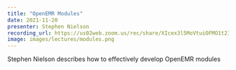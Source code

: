 ```yaml
---
title: "OpenEMR Modules"
date: 2021-11-20
presenter: Stephen Nielson
recording_url: https://us02web.zoom.us/rec/share/XIcex3l5MoVtuiOFMO1t2ITIamvy3-i2xVO1eiSkx5eOMCBPtwkZlFvB1ssX4UNe.kRsjlm39NKKDrpzJ
image: images/lectures/modules.png
---
```


Stephen Nielson describes how to effectively develop OpenEMR modules
<!--more-->
